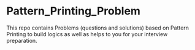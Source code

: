 # Pattern_Printing_Problem
This repo contains Problems (questions and solutions)  based on Pattern Printing to build logics as well as helps to you for your interview preparation.
